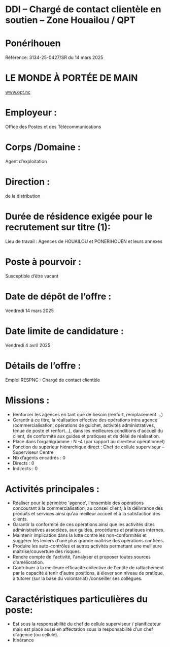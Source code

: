 # DDI – Chargé de contact clientèle en soutien – Zone Houailou / QPT

# Ponérihouen

Référence: 3134-25-0427/SR du 14 mars 2025

# LE MONDE À PORTÉE DE MAIN

www.opt.nc

# Employeur :

Office des Postes et des Télécommunications

# Corps /Domaine :

Agent d’exploitation

# Direction :

de la distribution

# Durée de résidence exigée pour le recrutement sur titre (1):

Lieu de travail : Agences de HOUAILOU et PONERIHOUEN et leurs annexes

# Poste à pourvoir :

Susceptible d’être vacant

# Date de dépôt de l’offre :

Vendredi 14 mars 2025

# Date limite de candidature :

Vendredi 4 avril 2025

# Détails de l’offre :

Emploi RESPNC : Chargé de contact clientèle

# Missions :

- Renforcer les agences en tant que de besoin (renfort, remplacement ...)
- Garantir à ce titre, la réalisation effective des opérations intra agence (commercialisation, opérations de guichet, activités administratives, tenue de poste et renfort…), dans les meilleures conditions d'accueil du client, de conformité aux guides et pratiques et de délai de réalisation.
- Place dans l’organigramme : N -4 (par rapport au directeur opérationnel)
- Fonction du supérieur hiérarchique direct : Chef de cellule superviseur – Superviseur Centre
- Nb d’agents encadrés : 0
- Directs : 0
- Indirects : 0

# Activités principales :

- Réaliser pour le périmètre 'agence', l'ensemble des opérations concourant à la commercialisation, au conseil client, à la délivrance des produits et services ainsi qu'au meilleur accueil et à la satisfaction des clients.
- Garantir la conformité de ces opérations ainsi que les activités dites administratives associées, aux guides, procédures et pratiques internes.
- Maintenir implication dans la lutte contre les non-conformités et suggérer les leviers d'une plus grande maîtrise des opérations confiées.
- Produire les auto-contrôles et autres activités permettant une meilleure maîtrise/couverture des risques.
- Rendre compte de l'activité, l'analyser et proposer toutes sources d'amélioration.
- Contribuer à la meilleure efficacité collective de l'entité de rattachement par la capacité à tenir d'autre positions, à élever son niveau de pratique, à tutorer (sur la base du volontariat) /conseiller ses collègues.

# Caractéristiques particulières du poste:

- Est sous la responsabilité du chef de cellule superviseur / planificateur mais est placé aussi en affectation sous la responsabilité d'un chef d'agence (ou cellule).
- Itinérance
